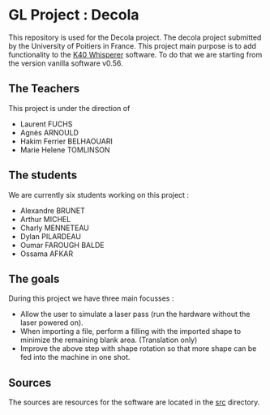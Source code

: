 # GL Project : Decola 

This repository is used for the Decola project. 
The decola project submitted by the University of Poitiers in France. This project main purpose is to add functionality to the [K40 Whisperer](https://www.scorchworks.com/K40whisperer/k40whisperer.html) software. To do that we are starting from the version vanilla software v0.56.

## The Teachers
This project is under the direction of 
- Laurent FUCHS
- Agnès ARNOULD
- Hakim Ferrier BELHAOUARI
- Marie Helene TOMLINSON

## The students 
We are currently six students working on this project :
- Alexandre BRUNET
- Arthur MICHEL
- Charly MENNETEAU
- Dylan PILARDEAU
- Oumar FAROUGH BALDE
- Ossama AFKAR

## The goals 
During this project we have three main focusses :
- Allow the user to simulate a laser pass (run the hardware without the laser powered on).
- When importing a file, perform a filling with the imported shape to minimize the remaining blank area. (Translation only)
- Improve the above step with shape rotation so that more shape can be fed into the machine in one shot.

## Sources
The sources are resources for the software are located in the [src](https://github.com/Alexandre-Brunet-UTP/K40-Decola/tree/master/src) directory.